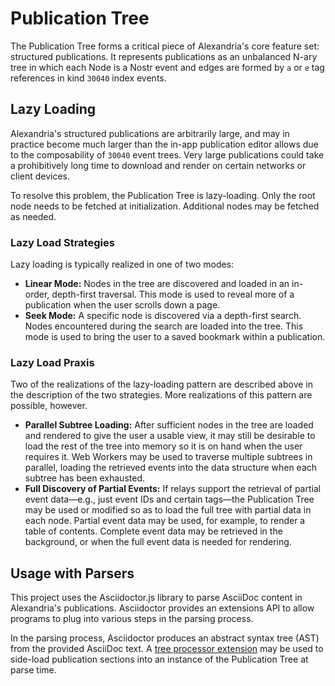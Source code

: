 # Publication Tree

The Publication Tree forms a critical piece of Alexandria's core feature set: structured publications.  It represents publications as an unbalanced N-ary tree in which each Node is a Nostr event and edges are formed by `a` or `e` tag references in kind `30040` index events.

## Lazy Loading

Alexandria's structured publications are arbitrarily large, and may in practice become much larger than the in-app publication editor allows due to the composability of `30040` event trees. Very large publications could take a prohibitively long time to download and render on certain networks or client devices.

To resolve this problem, the Publication Tree is lazy-loading. Only the root node needs to be fetched at initialization. Additional nodes may be fetched as needed.

### Lazy Load Strategies

Lazy loading is typically realized in one of two modes:

- **Linear Mode:** Nodes in the tree are discovered and loaded in an in-order, depth-first traversal. This mode is used to reveal more of a publication when the user scrolls down a page.
- **Seek Mode:** A specific node is discovered via a depth-first search. Nodes encountered during the search are loaded into the tree. This mode is used to bring the user to a saved bookmark within a publication.

### Lazy Load Praxis

Two of the realizations of the lazy-loading pattern are described above in the description of the two strategies. More realizations of this pattern are possible, however.

- **Parallel Subtree Loading:** After sufficient nodes in the tree are loaded and rendered to give the user a usable view, it may still be desirable to load the rest of the tree into memory so it is on hand when the user requires it. Web Workers may be used to traverse multiple subtrees in parallel, loading the retrieved events into the data structure when each subtree has been exhausted.
- **Full Discovery of Partial Events:** If relays support the retrieval of partial event data—e.g., just event IDs and certain tags—the Publication Tree may be used or modified so as to load the full tree with partial data in each node. Partial event data may be used, for example, to render a table of contents. Complete event data may be retrieved in the background, or when the full event data is needed for rendering.

## Usage with Parsers

This project uses the Asciidoctor.js library to parse AsciiDoc content in Alexandria's publications. Asciidoctor provides an extensions API to allow programs to plug into various steps in the parsing process.

In the parsing process, Asciidoctor produces an abstract syntax tree (AST) from the provided AsciiDoc text. A [tree processor extension](https://docs.asciidoctor.org/asciidoctor.js/latest/extend/extensions/tree-processor/) may be used to side-load publication sections into an instance of the Publication Tree at parse time.
